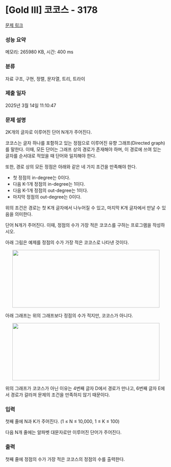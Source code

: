 # [Gold III] 코코스 - 3178 

[문제 링크](https://www.acmicpc.net/problem/3178) 

### 성능 요약

메모리: 265980 KB, 시간: 400 ms

### 분류

자료 구조, 구현, 정렬, 문자열, 트리, 트라이

### 제출 일자

2025년 3월 14일 11:10:47

### 문제 설명

<p>2K개의 글자로 이루어진 단어 N개가 주어진다.</p>

<p>코코스는 글자 하나를 포함하고 있는 정점으로 이루어진 유향 그래프(Directed graph)를 말한다. 이때, 모든 단어는 그래프 상의 경로가 존재해야 하며, 이 경로에 쓰여 있는 글자를 순서대로 적었을 때 단어와 일치해야 한다. </p>

<p>또한, 경로 상의 모든 정점은 아래와 같은 네 가지 조건을 만족해야 한다.</p>

<ul>
	<li>첫 정점의 in-degree는 0이다.</li>
	<li>다음 K-1개 정점의 in-degree는 1이다.</li>
	<li>다음 K-1개 정점의 out-degree는 1이다.</li>
	<li>마지막 정점의 out-degree는 0이다.</li>
</ul>

<p>위의 조건은 경로는 첫 K개 글자에서 나누어질 수 있고, 마지막 K개 글자에서 만날 수 있음을 의미한다.</p>

<p>단어 N개가 주어진다. 이때, 정점의 수가 가장 적은 코코스를 구하는 프로그램을 작성하시오.</p>

<p>아래 그림은 예제를 정점의 수가 가장 적은 코코스로 나타낸 것이다.</p>

<p style="text-align: center;"><img alt="" src="https://upload.acmicpc.net/d469ef5d-c153-443e-ac87-ad603d1cc7a1/-/preview/" style="width: 461px; height: 180px;"></p>

<p>아래 그래프는 위의 그래프보다 정점의 수가 적지만, 코코스가 아니다.</p>

<p style="text-align: center;"><img alt="" src="https://upload.acmicpc.net/d03bf143-437e-4317-bb97-a883bdfe5ccb/-/preview/" style="width: 461px; height: 179px;"></p>

<p>위의 그래프가 코코스가 아닌 이유는 4번째 글자 D에서 경로가 만나고, 6번째 글자 E에서 경로가 갈라져 문제의 조건을 만족하지 않기 때문이다.</p>

### 입력 

 <p>첫째 줄에 N과 K가 주어진다. (1 ≤ N ≤ 10,000, 1 ≤ K ≤ 100)</p>

<p>다음 N개 줄에는 알파벳 대문자로만 이루어진 단어가 주어진다.</p>

### 출력 

 <p>첫째 줄에 정점의 수가 가장 적은 코코스의 정점의 수를 출력한다.</p>

